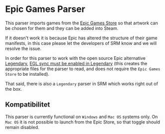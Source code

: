# Epic Games Parser

This parser imports games from the [Epic Games Store](https://store.epicgames.com/en-US/) so that artwork can be chosen for them and they can be added into Steam.

If it doesn't work it is because Epic has altered the structure of their game manifests, in this case please let the developers of SRM know and we will resolve the issue.

In order for this parser to work with the open source Epic alternative [Legendary](https://github.com/derrod/legendary), [EGL sync must be enabled in Legendary](https://github.com/derrod/legendary/discussions/276#discussioncomment-709748) (this creates the appropriate files for the parser to read, and does not require the `Epic Games Store` to be installed).

That said, there is also a `Legendary` parser in SRM which works right out of the box.

## Kompatibilitet
This parser is currently functional on `Windows` and `Mac OS` systems only. On `Mac OS` it is not possible to launch from the Epic Store, so that toggle should remain disabled.
